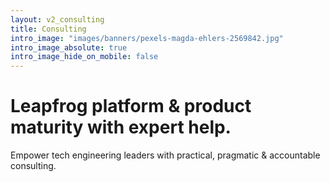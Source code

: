 ```yaml
---
layout: v2_consulting
title: Consulting
intro_image: "images/banners/pexels-magda-ehlers-2569842.jpg"
intro_image_absolute: true
intro_image_hide_on_mobile: false
---
```


# Leapfrog platform & product maturity with expert help.

Empower tech engineering leaders with practical, pragmatic & accountable consulting.

